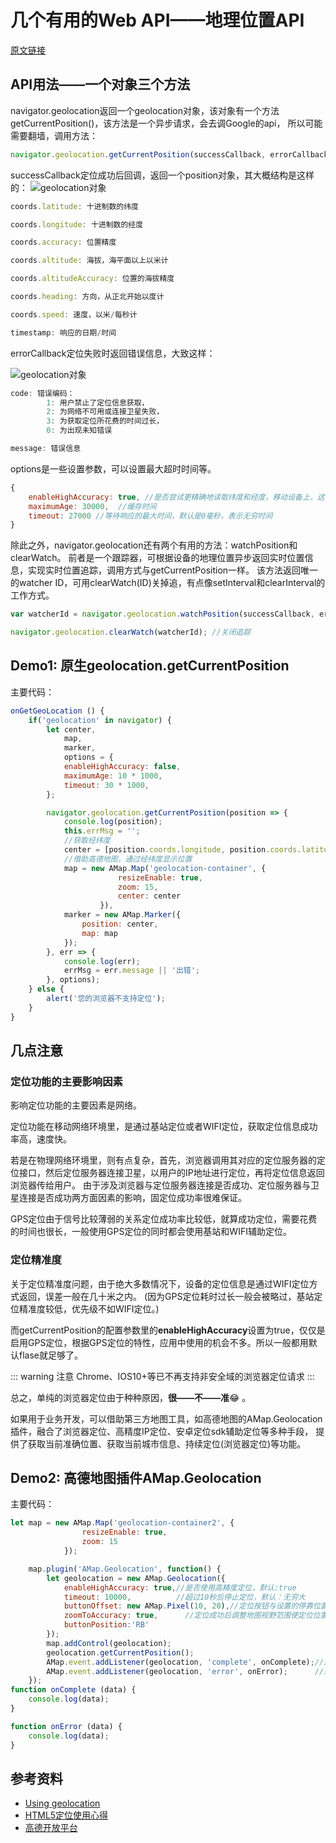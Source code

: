 # 几个有用的Web API——地理位置API

[原文链接](https://denzel.netlify.com/js/useful_webapis_geolocation.html?_=2345677654321)

## API用法——一个对象三个方法
navigator.geolocation返回一个geolocation对象，该对象有一个方法getCurrentPosition()，该方法是一个异步请求，会去调Google的api，
所以可能需要翻墙，调用方法：
```js
navigator.geolocation.getCurrentPosition(successCallback, errorCallback, options);
```
successCallback定位成功后回调，返回一个position对象，其大概结构是这样的：
![geolocation对象](http://p8rbt50i2.bkt.clouddn.com/blogWX20180528-105336.png)

```js
coords.latitude: 十进制数的纬度

coords.longitude: 十进制数的经度

coords.accuracy: 位置精度

coords.altitude: 海拔，海平面以上以米计

coords.altitudeAccuracy: 位置的海拔精度

coords.heading: 方向，从正北开始以度计

coords.speed: 速度，以米/每秒计

timestamp: 响应的日期/时间
```


errorCallback定位失败时返回错误信息，大致这样：

![geolocation对象](http://p8rbt50i2.bkt.clouddn.com/WX20180528-110527.png)

```js
code: 错误编码：
		1: 用户禁止了定位信息获取，
		2: 为网络不可用或连接卫星失败，
		3: 为获取定位所花费的时间过长，
		0: 为出现未知错误

message: 错误信息
```

options是一些设置参数，可以设置最大超时时间等。

```js
{
  	enableHighAccuracy: true, //是否尝试更精确地读取纬度和经度，移动设备上，这可能要使用手机上的GPS，这会消耗移动设备更多的电量，定位所需时间也会更长，默认为false
  	maximumAge: 30000,  //缓存时间
  	timeout: 27000 //等待响应的最大时间，默认是0毫秒，表示无穷时间
}
```

除此之外，navigator.geolocation还有两个有用的方法：watchPosition和clearWatch。
前者是一个跟踪器，可根据设备的地理位置异步返回实时位置信息，实现实时位置追踪，调用方式与getCurrentPosition一样。
该方法返回唯一的watcher ID，可用clearWatch(ID)关掉追，有点像setInterval和clearInterval的工作方式。

```js
var watcherId = navigator.geolocation.watchPosition(successCallback, errorCallback, options); //启动追踪

navigator.geolocation.clearWatch(watcherId); //关闭追踪
```

## Demo1: 原生geolocation.getCurrentPosition

主要代码：
```js
onGetGeoLocation () {
	if('geolocation' in navigator) {
		let center,
			map,
			marker,
			options = {
			enableHighAccuracy: false,
			maximumAge: 10 * 1000,
			timeout: 30 * 1000,
		};

		navigator.geolocation.getCurrentPosition(position => {
			console.log(position);
			this.errMsg = '';
			//获取经纬度
			center = [position.coords.longitude, position.coords.latitude];
			//借助高德地图，通过经纬度显示位置
			map = new AMap.Map('geolocation-container', {
						resizeEnable: true,
						zoom: 15,
						center: center
					}),
			marker = new AMap.Marker({
				position: center,
				map: map
			});
		}, err => {
			console.log(err);
			errMsg = err.message || '出错';
		}, options);
	} else {
		alert('您的浏览器不支持定位');
	}
}
```
<WebAPIs-Geolocation/>

## 几点注意

### 定位功能的主要影响因素
影响定位功能的主要因素是网络。

定位功能在移动网络环境里，是通过基站定位或者WIFI定位，获取定位信息成功率高，速度快。

若是在物理网络环境里，则有点复杂，首先，浏览器调用其对应的定位服务器的定位接口，然后定位服务器连接卫星，以用户的IP地址进行定位，再将定位信息返回浏览器传给用户。
由于涉及浏览器与定位服务器连接是否成功、定位服务器与卫星连接是否成功两方面因素的影响，固定位成功率很难保证。

GPS定位由于信号比较薄弱的关系定位成功率比较低，就算成功定位，需要花费的时间也很长，一般使用GPS定位的同时都会使用基站和WIFI辅助定位。

### 定位精准度
关于定位精准度问题，由于绝大多数情况下，设备的定位信息是通过WIFI定位方式返回，误差一般在几十米之内。
(因为GPS定位耗时过长一般会被略过，基站定位精准度较低，优先级不如WIFI定位。)

而getCurrentPosition的配置参数里的**enableHighAccuracy**设置为true，仅仅是启用GPS定位，根据GPS定位的特性，应用中使用的机会不多。所以一般都用默认flase就足够了。

::: warning 注意
Chrome、IOS10+等已不再支持非安全域的浏览器定位请求
:::

总之，单纯的浏览器定位由于种种原因，**很——不——准**:joy: 。

如果用于业务开发，可以借助第三方地图工具，如高德地图的AMap.Geolocation插件，融合了浏览器定位、高精度IP定位、安卓定位sdk辅助定位等多种手段，
提供了获取当前准确位置、获取当前城市信息、持续定位(浏览器定位)等功能。

## Demo2: 高德地图插件AMap.Geolocation
主要代码：
```js
let map = new AMap.Map('geolocation-container2', {
				resizeEnable: true,
				zoom: 15
			});

	map.plugin('AMap.Geolocation', function() {
        let geolocation = new AMap.Geolocation({
            enableHighAccuracy: true,//是否使用高精度定位，默认:true
            timeout: 10000,          //超过10秒后停止定位，默认：无穷大
            buttonOffset: new AMap.Pixel(10, 20),//定位按钮与设置的停靠位置的偏移量，默认：Pixel(10, 20)
            zoomToAccuracy: true,      //定位成功后调整地图视野范围使定位位置及精度范围视野内可见，默认：false
            buttonPosition:'RB'
        });
        map.addControl(geolocation);
        geolocation.getCurrentPosition();
        AMap.event.addListener(geolocation, 'complete', onComplete);//返回定位信息
        AMap.event.addListener(geolocation, 'error', onError);      //返回定位出错信息
    });
function onComplete (data) {
	console.log(data);
}

function onError (data) {
	console.log(data);
}
```
<WebAPIs-AmapGeolocation/>

## 参考资料
- [Using geolocation](https://developer.mozilla.org/en-US/docs/Web/API/Geolocation/Using_geolocation)
- [HTML5定位使用心得](https://www.cnblogs.com/czf-zone/archive/2013/11/09/3415658.html)
- [高德开放平台](http://lbs.amap.com/api/javascript-api/reference/location/)


<!-- <comment-tool></comment-tool> -->